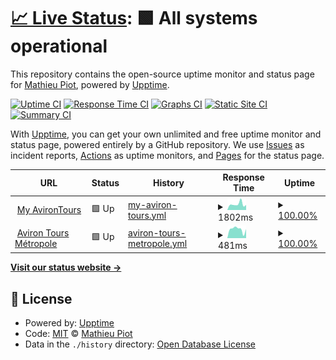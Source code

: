 # [📈 Live Status](https://status.avirontours.fr): <!--live status--> **🟩 All systems operational**

This repository contains the open-source uptime monitor and status page for [Mathieu Piot](https://status.avirontours.fr), powered by [Upptime](https://github.com/upptime/upptime).

[![Uptime CI](https://github.com/mpiot/status-avirontours/workflows/Uptime%20CI/badge.svg)](https://github.com/mpiot/status-avirontours/actions?query=workflow%3A%22Uptime+CI%22)
[![Response Time CI](https://github.com/mpiot/status-avirontours/workflows/Response%20Time%20CI/badge.svg)](https://github.com/mpiot/status-avirontours/actions?query=workflow%3A%22Response+Time+CI%22)
[![Graphs CI](https://github.com/mpiot/status-avirontours/workflows/Graphs%20CI/badge.svg)](https://github.com/mpiot/status-avirontours/actions?query=workflow%3A%22Graphs+CI%22)
[![Static Site CI](https://github.com/mpiot/status-avirontours/workflows/Static%20Site%20CI/badge.svg)](https://github.com/mpiot/status-avirontours/actions?query=workflow%3A%22Static+Site+CI%22)
[![Summary CI](https://github.com/mpiot/status-avirontours/workflows/Summary%20CI/badge.svg)](https://github.com/mpiot/status-avirontours/actions?query=workflow%3A%22Summary+CI%22)

With [Upptime](https://upptime.js.org), you can get your own unlimited and free uptime monitor and status page, powered entirely by a GitHub repository. We use [Issues](https://github.com/mpiot/status-avirontours/issues) as incident reports, [Actions](https://github.com/mpiot/status-avirontours/actions) as uptime monitors, and [Pages](https://status.avirontours.fr) for the status page.

<!--start: status pages-->
<!-- This summary is generated by Upptime (https://github.com/upptime/upptime) -->
<!-- Do not edit this manually, your changes will be overwritten -->
<!-- prettier-ignore -->
| URL | Status | History | Response Time | Uptime |
| --- | ------ | ------- | ------------- | ------ |
| <img alt="" src="https://favicons.githubusercontent.com/my.avirontours.fr" height="13"> [My AvironTours](https://my.avirontours.fr) | 🟩 Up | [my-aviron-tours.yml](https://github.com/mpiot/status-avirontours/commits/HEAD/history/my-aviron-tours.yml) | <details><summary><img alt="Response time graph" src="./graphs/my-aviron-tours/response-time-week.png" height="20"> 1802ms</summary><br><a href="https://status.avirontours.fr/history/my-aviron-tours"><img alt="Response time 855" src="https://img.shields.io/endpoint?url=https%3A%2F%2Fraw.githubusercontent.com%2Fmpiot%2Fstatus-avirontours%2FHEAD%2Fapi%2Fmy-aviron-tours%2Fresponse-time.json"></a><br><a href="https://status.avirontours.fr/history/my-aviron-tours"><img alt="24-hour response time 1561" src="https://img.shields.io/endpoint?url=https%3A%2F%2Fraw.githubusercontent.com%2Fmpiot%2Fstatus-avirontours%2FHEAD%2Fapi%2Fmy-aviron-tours%2Fresponse-time-day.json"></a><br><a href="https://status.avirontours.fr/history/my-aviron-tours"><img alt="7-day response time 1802" src="https://img.shields.io/endpoint?url=https%3A%2F%2Fraw.githubusercontent.com%2Fmpiot%2Fstatus-avirontours%2FHEAD%2Fapi%2Fmy-aviron-tours%2Fresponse-time-week.json"></a><br><a href="https://status.avirontours.fr/history/my-aviron-tours"><img alt="30-day response time 1063" src="https://img.shields.io/endpoint?url=https%3A%2F%2Fraw.githubusercontent.com%2Fmpiot%2Fstatus-avirontours%2FHEAD%2Fapi%2Fmy-aviron-tours%2Fresponse-time-month.json"></a><br><a href="https://status.avirontours.fr/history/my-aviron-tours"><img alt="1-year response time 855" src="https://img.shields.io/endpoint?url=https%3A%2F%2Fraw.githubusercontent.com%2Fmpiot%2Fstatus-avirontours%2FHEAD%2Fapi%2Fmy-aviron-tours%2Fresponse-time-year.json"></a></details> | <details><summary><a href="https://status.avirontours.fr/history/my-aviron-tours">100.00%</a></summary><a href="https://status.avirontours.fr/history/my-aviron-tours"><img alt="All-time uptime 100.00%" src="https://img.shields.io/endpoint?url=https%3A%2F%2Fraw.githubusercontent.com%2Fmpiot%2Fstatus-avirontours%2FHEAD%2Fapi%2Fmy-aviron-tours%2Fuptime.json"></a><br><a href="https://status.avirontours.fr/history/my-aviron-tours"><img alt="24-hour uptime 100.00%" src="https://img.shields.io/endpoint?url=https%3A%2F%2Fraw.githubusercontent.com%2Fmpiot%2Fstatus-avirontours%2FHEAD%2Fapi%2Fmy-aviron-tours%2Fuptime-day.json"></a><br><a href="https://status.avirontours.fr/history/my-aviron-tours"><img alt="7-day uptime 100.00%" src="https://img.shields.io/endpoint?url=https%3A%2F%2Fraw.githubusercontent.com%2Fmpiot%2Fstatus-avirontours%2FHEAD%2Fapi%2Fmy-aviron-tours%2Fuptime-week.json"></a><br><a href="https://status.avirontours.fr/history/my-aviron-tours"><img alt="30-day uptime 100.00%" src="https://img.shields.io/endpoint?url=https%3A%2F%2Fraw.githubusercontent.com%2Fmpiot%2Fstatus-avirontours%2FHEAD%2Fapi%2Fmy-aviron-tours%2Fuptime-month.json"></a><br><a href="https://status.avirontours.fr/history/my-aviron-tours"><img alt="1-year uptime 100.00%" src="https://img.shields.io/endpoint?url=https%3A%2F%2Fraw.githubusercontent.com%2Fmpiot%2Fstatus-avirontours%2FHEAD%2Fapi%2Fmy-aviron-tours%2Fuptime-year.json"></a></details>
| <img alt="" src="https://favicons.githubusercontent.com/www.aviron-tours-metropole.com" height="13"> [Aviron Tours Métropole](https://www.aviron-tours-metropole.com) | 🟩 Up | [aviron-tours-metropole.yml](https://github.com/mpiot/status-avirontours/commits/HEAD/history/aviron-tours-metropole.yml) | <details><summary><img alt="Response time graph" src="./graphs/aviron-tours-metropole/response-time-week.png" height="20"> 481ms</summary><br><a href="https://status.avirontours.fr/history/aviron-tours-metropole"><img alt="Response time 506" src="https://img.shields.io/endpoint?url=https%3A%2F%2Fraw.githubusercontent.com%2Fmpiot%2Fstatus-avirontours%2FHEAD%2Fapi%2Faviron-tours-metropole%2Fresponse-time.json"></a><br><a href="https://status.avirontours.fr/history/aviron-tours-metropole"><img alt="24-hour response time 492" src="https://img.shields.io/endpoint?url=https%3A%2F%2Fraw.githubusercontent.com%2Fmpiot%2Fstatus-avirontours%2FHEAD%2Fapi%2Faviron-tours-metropole%2Fresponse-time-day.json"></a><br><a href="https://status.avirontours.fr/history/aviron-tours-metropole"><img alt="7-day response time 481" src="https://img.shields.io/endpoint?url=https%3A%2F%2Fraw.githubusercontent.com%2Fmpiot%2Fstatus-avirontours%2FHEAD%2Fapi%2Faviron-tours-metropole%2Fresponse-time-week.json"></a><br><a href="https://status.avirontours.fr/history/aviron-tours-metropole"><img alt="30-day response time 571" src="https://img.shields.io/endpoint?url=https%3A%2F%2Fraw.githubusercontent.com%2Fmpiot%2Fstatus-avirontours%2FHEAD%2Fapi%2Faviron-tours-metropole%2Fresponse-time-month.json"></a><br><a href="https://status.avirontours.fr/history/aviron-tours-metropole"><img alt="1-year response time 506" src="https://img.shields.io/endpoint?url=https%3A%2F%2Fraw.githubusercontent.com%2Fmpiot%2Fstatus-avirontours%2FHEAD%2Fapi%2Faviron-tours-metropole%2Fresponse-time-year.json"></a></details> | <details><summary><a href="https://status.avirontours.fr/history/aviron-tours-metropole">100.00%</a></summary><a href="https://status.avirontours.fr/history/aviron-tours-metropole"><img alt="All-time uptime 99.97%" src="https://img.shields.io/endpoint?url=https%3A%2F%2Fraw.githubusercontent.com%2Fmpiot%2Fstatus-avirontours%2FHEAD%2Fapi%2Faviron-tours-metropole%2Fuptime.json"></a><br><a href="https://status.avirontours.fr/history/aviron-tours-metropole"><img alt="24-hour uptime 100.00%" src="https://img.shields.io/endpoint?url=https%3A%2F%2Fraw.githubusercontent.com%2Fmpiot%2Fstatus-avirontours%2FHEAD%2Fapi%2Faviron-tours-metropole%2Fuptime-day.json"></a><br><a href="https://status.avirontours.fr/history/aviron-tours-metropole"><img alt="7-day uptime 100.00%" src="https://img.shields.io/endpoint?url=https%3A%2F%2Fraw.githubusercontent.com%2Fmpiot%2Fstatus-avirontours%2FHEAD%2Fapi%2Faviron-tours-metropole%2Fuptime-week.json"></a><br><a href="https://status.avirontours.fr/history/aviron-tours-metropole"><img alt="30-day uptime 99.92%" src="https://img.shields.io/endpoint?url=https%3A%2F%2Fraw.githubusercontent.com%2Fmpiot%2Fstatus-avirontours%2FHEAD%2Fapi%2Faviron-tours-metropole%2Fuptime-month.json"></a><br><a href="https://status.avirontours.fr/history/aviron-tours-metropole"><img alt="1-year uptime 99.97%" src="https://img.shields.io/endpoint?url=https%3A%2F%2Fraw.githubusercontent.com%2Fmpiot%2Fstatus-avirontours%2FHEAD%2Fapi%2Faviron-tours-metropole%2Fuptime-year.json"></a></details>

<!--end: status pages-->

[**Visit our status website →**](https://status.avirontours.fr)

## 📄 License

- Powered by: [Upptime](https://github.com/upptime/upptime)
- Code: [MIT](./LICENSE) © [Mathieu Piot](https://status.avirontours.fr)
- Data in the `./history` directory: [Open Database License](https://opendatacommons.org/licenses/odbl/1-0/)
